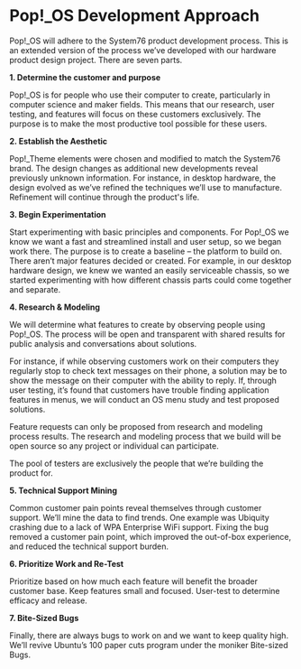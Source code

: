 # Pop\!\_OS Development Approach

Pop\!\_OS will adhere to the System76 product development process. This is an extended version of the process we’ve developed with our hardware product design project. There are seven parts.

**1. Determine the customer and purpose**

  Pop\!\_OS is for people who use their computer to create, particularly in computer science and maker fields. This means that our research, user testing, and features will focus on these customers exclusively. The purpose is to make the most productive tool possible for these users.

**2. Establish the Aesthetic**

  Pop\!\_Theme elements were chosen and modified to match the System76 brand. The design changes as additional new developments reveal previously unknown information. For instance, in desktop hardware, the design evolved as we’ve refined the techniques we’ll use to manufacture. Refinement will continue through the product's life.

**3. Begin Experimentation**

  Start experimenting with basic principles and components. For Pop\!\_OS we know we want a fast and streamlined install and user setup, so we began work there. The purpose is to create a baseline – the platform to build on. There aren’t major features decided or created. For example, in our desktop hardware design, we knew we wanted an easily serviceable chassis, so we started experimenting with how different chassis parts could come together and separate.

**4. Research & Modeling**

  We will determine what features to create by observing people using Pop\!\_OS. The process will be open and transparent with shared results for public analysis and conversations about solutions.

  For instance, if while observing customers work on their computers they regularly stop to check text messages on their phone, a solution may be to show the message on their computer with the ability to reply. If, through user testing, it’s found that customers have trouble finding application features in menus, we will conduct an OS menu study and test proposed solutions.

  Feature requests can only be proposed from research and modeling process results. The research and modeling process that we build will be open source so any project or individual can participate.

  The pool of testers are exclusively the people that we’re building the product for.

**5. Technical Support Mining**

  Common customer pain points reveal themselves through customer support. We’ll mine the data to find trends. One example was Ubiquity crashing due to a lack of WPA Enterprise WiFi support. Fixing the bug removed a customer pain point, which improved the out-of-box experience, and reduced the technical support burden.

**6. Prioritize Work and Re-Test**

  Prioritize based on how much each feature will benefit the broader customer base. Keep features small and focused. User-test to determine efficacy and release.

**7. Bite-Sized Bugs**

  Finally, there are always bugs to work on and we want to keep quality high. We’ll revive Ubuntu’s 100 paper cuts program under the moniker Bite-sized Bugs.
